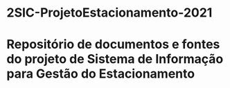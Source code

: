# 2SIC-ProjetoEstacionamento-2021
# Repositório de documentos e fontes do projeto de Sistema de Informação para Gestão do Estacionamento
